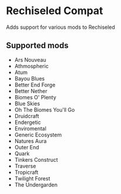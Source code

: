 # Rechiseled Compat

Adds support for various mods to Rechiseled

## Supported mods
- Ars Nouveau
- Athmospheric
- Atum
- Bayou Blues
- Better End Forge
- Better Nether
- Biomes O' Plenty
- Blue Skies
- Oh The Biomes You'll Go
- Druidcraft
- Endergetic
- Enviromental
- Generic Ecosystem
- Natures Aura
- Outer End
- Quark
- Tinkers Construct
- Traverse
- Tropicraft
- Twilight Forest
- The Undergarden
